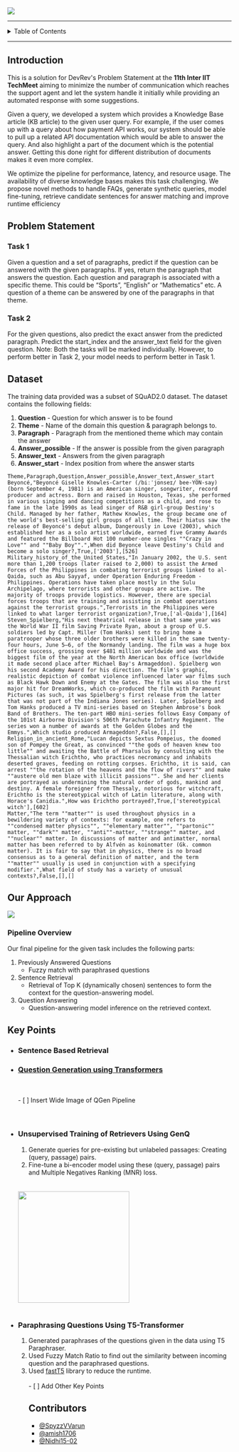 <!-- # DevRev’s Expert Answers in a Flash Improving Domain-Specific QA -->

<!-- DevRev’s Expert Answers in a Flash Improving Domain-Specific QA -->
<img src="https://socialify.git.ci/siddharthkhincha/Inter-IIT-11-Devrev/image?description=1&font=KoHo&name=1&pattern=Solid&stargazers=1&theme=Dark">

---

<details>
  <summary>Table of Contents</summary>
  <ol>
    <li><a href = "#introduction">Introduction</a></li>
    <li><a href = "#problem-statement">Problem Statement</a></li>
    <li><a href = "#dataset">Dataset</a></li>
    <li><a href = "#our-approach">Our Approach</a></li>
    <li><a href = "#key-points">Key Points</a></li>
    <li><a href = "#contributors">Contributors</a></li>
  </ol>
  </summary>
</details>

---

## Introduction 

This is a solution for DevRev's Problem Statement at the **11th Inter IIT TechMeet** aiming to minimize the number of communication which reaches the support agent and let the system handle it initially while providing an automated response with some suggestions.

Given a query, we developed a system which provides a Knowledge
Base article (KB article) to the given user query. For example, if the user comes up with a query about how payment API works, our system should be able to pull up a related API documentation which would be able to answer the query. And also highlight a
part of the document which is the potential answer. Getting this done right for different distribution of documents makes it even more complex.

We optimize the pipeline for
performance, latency, and resource usage. The
availability of diverse knowledge bases makes this
task challenging. We propose novel methods to
handle FAQs, generate synthetic queries, model
fine-tuning, retrieve candidate sentences for answer matching and improve runtime efficiency

## Problem Statement

### Task 1

Given a question and a set of paragraphs, predict if the question can be answered with the given paragraphs. If yes, return the paragraph that answers the question. Each question and paragraph is associated with a specific theme. This could be “Sports”, “English” or “Mathematics” etc. A question of a theme can be
answered by one of the paragraphs in that theme.

### Task 2

For the given questions, also predict the exact answer from the
predicted paragraph. Predict the start_index and the answer_text field for the given question. Note: Both the tasks will be marked individually. However, to perform better in Task 2, your model needs to perform better in Task 1.

## Dataset

The training data provided was a subset of SQuAD2.0 dataset.
The dataset contains the following fields:

<!-- 1. Question
2. Theme
3. Paragraph
4. Answer_possible
5. Answer_text
6. Answer_start -->
1. **Question** - Question for which answer is to be found
2. **Theme** - Name of the domain this question & paragraph belongs to.
3. **Paragraph** -  Paragraph from the mentioned theme which may contain the answer
4. **Answer_possible** -  If the answer is possible from the given paragraph
5. **Answer_text** - Answers from the given paragraph
6. **Answer_start** - Index position from where the answer starts

```
Theme,Paragraph,Question,Answer_possible,Answer_text,Answer_start
Beyoncé,"Beyoncé Giselle Knowles-Carter (/biːˈjɒnseɪ/ bee-YON-say) (born September 4, 1981) is an American singer, songwriter, record producer and actress. Born and raised in Houston, Texas, she performed in various singing and dancing competitions as a child, and rose to fame in the late 1990s as lead singer of R&B girl-group Destiny's Child. Managed by her father, Mathew Knowles, the group became one of the world's best-selling girl groups of all time. Their hiatus saw the release of Beyoncé's debut album, Dangerously in Love (2003), which established her as a solo artist worldwide, earned five Grammy Awards and featured the Billboard Hot 100 number-one singles ""Crazy in Love"" and ""Baby Boy"".",When did Beyonce leave Destiny's Child and become a solo singer?,True,['2003'],[526]
Military_history_of_the_United_States,"In January 2002, the U.S. sent more than 1,200 troops (later raised to 2,000) to assist the Armed Forces of the Philippines in combating terrorist groups linked to al-Qaida, such as Abu Sayyaf, under Operation Enduring Freedom - Philippines. Operations have taken place mostly in the Sulu Archipelago, where terrorists and other groups are active. The majority of troops provide logistics. However, there are special forces troops that are training and assisting in combat operations against the terrorist groups.",Terrorists in the Philippines were linked to what larger terrorist organization?,True,['al-Qaida'],[164]
Steven_Spielberg,"His next theatrical release in that same year was the World War II film Saving Private Ryan, about a group of U.S. soldiers led by Capt. Miller (Tom Hanks) sent to bring home a paratrooper whose three older brothers were killed in the same twenty-four hours, June 5–6, of the Normandy landing. The film was a huge box office success, grossing over $481 million worldwide and was the biggest film of the year at the North American box office (worldwide it made second place after Michael Bay's Armageddon). Spielberg won his second Academy Award for his direction. The film's graphic, realistic depiction of combat violence influenced later war films such as Black Hawk Down and Enemy at the Gates. The film was also the first major hit for DreamWorks, which co-produced the film with Paramount Pictures (as such, it was Spielberg's first release from the latter that was not part of the Indiana Jones series). Later, Spielberg and Tom Hanks produced a TV mini-series based on Stephen Ambrose's book Band of Brothers. The ten-part HBO mini-series follows Easy Company of the 101st Airborne Division's 506th Parachute Infantry Regiment. The series won a number of awards at the Golden Globes and the Emmys.",Which studio produced Armageddon?,False,[],[]
Religion_in_ancient_Rome,"Lucan depicts Sextus Pompeius, the doomed son of Pompey the Great, as convinced ""the gods of heaven knew too little"" and awaiting the Battle of Pharsalus by consulting with the Thessalian witch Erichtho, who practices necromancy and inhabits deserted graves, feeding on rotting corpses. Erichtho, it is said, can arrest ""the rotation of the heavens and the flow of rivers"" and make ""austere old men blaze with illicit passions"". She and her clients are portrayed as undermining the natural order of gods, mankind and destiny. A female foreigner from Thessaly, notorious for witchcraft, Erichtho is the stereotypical witch of Latin literature, along with Horace's Canidia.",How was Erichtho portrayed?,True,['stereotypical witch'],[602]
Matter,"The term ""matter"" is used throughout physics in a bewildering variety of contexts: for example, one refers to ""condensed matter physics"", ""elementary matter"", ""partonic"" matter, ""dark"" matter, ""anti""-matter, ""strange"" matter, and ""nuclear"" matter. In discussions of matter and antimatter, normal matter has been referred to by Alfvén as koinomatter (Gk. common matter). It is fair to say that in physics, there is no broad consensus as to a general definition of matter, and the term ""matter"" usually is used in conjunction with a specifying modifier.",What field of study has a variety of unusual contexts?,False,[],[]
```

## Our Approach

<img src = "pipeline\final-pipeline.jpg">

### Pipeline Overview

Our final pipeline for the given task includes the following
parts:

1. Previously Answered Questions
    * Fuzzy match with paraphrased questions
2. Sentence Retrieval
    * Retrieval of Top K (dynamically chosen) sentences to form the context for the question-answering model.
3. Question Answering
    * Question-answering model inference on the retrieved context.

## Key Points

<ul>
<li><h3>Sentence Based Retrieval</h3></li> 
<li><h3><a href = "https://github.com/SpyzzVVarun/question_generation">Question Generation using Transformers</a></h3></li><br><br>
<div markdown = "1">
- [ ] Insert Wide Image of QGen Pipeline
</div>
  <br><br>
<li><h3>Unsupervised Training of Retrievers Using GenQ</h3></li>
  <ol>
  <li>Generate queries for pre-existing but unlabeled passages: Creating (query, passage) pairs.</li>
  <li>Fine-tune a bi-encoder model using these (query, passage) pairs and Multiple Negatives Ranking (MNR) loss.</li>
  </ol>
  <br><br>
  <img src = "https://d33wubrfki0l68.cloudfront.net/072f1e19b9b0e0271da6946d46095b5891db6c2f/adf5a/images/genq-1.jpg" height = "250">
  <br><br>
  
  <li><h3>Paraphrasing Questions Using T5-Transformer</h3></li> 
  <ol>
    <li>Generated paraphrases of the questions given in the data using T5 Paraphraser.</li>
    <li>Used Fuzzy Match Ratio to find out the similarity between incoming question and the paraphrased questions.</li>
    <li>Used <a href = "https://github.com/Ki6an/fastT5">fastT5</a> library to reduce the runtime.<br><br>
  - [ ] Add Other Key Points

## Contributors

- [@SpyzzVVarun](https://github.com/SpyzzVVarun)
- [@amish1706](https://github.com/amish1706)
- [@Nidhi15-02](https://github.com/Nidhi15-02)

